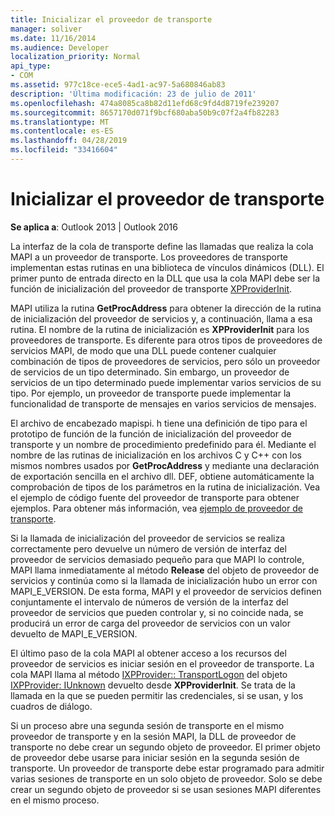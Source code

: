 ```yaml
---
title: Inicializar el proveedor de transporte
manager: soliver
ms.date: 11/16/2014
ms.audience: Developer
localization_priority: Normal
api_type:
- COM
ms.assetid: 977c18ce-ece5-4ad1-ac97-5a680846ab83
description: 'Última modificación: 23 de julio de 2011'
ms.openlocfilehash: 474a8085ca8b82d11efd68c9fd4d8719fe239207
ms.sourcegitcommit: 8657170d071f9bcf680aba50b9c07f2a4fb82283
ms.translationtype: MT
ms.contentlocale: es-ES
ms.lasthandoff: 04/28/2019
ms.locfileid: "33416604"
---
```

# <a name="initializing-the-transport-provider"></a>Inicializar el proveedor de transporte

  
  
**Se aplica a**: Outlook 2013 | Outlook 2016 
  
La interfaz de la cola de transporte define las llamadas que realiza la cola MAPI a un proveedor de transporte. Los proveedores de transporte implementan estas rutinas en una biblioteca de vínculos dinámicos (DLL). El primer punto de entrada directo en la DLL que usa la cola MAPI debe ser la función de inicialización del proveedor de transporte [XPProviderInit](xpproviderinit.md).
  
MAPI utiliza la rutina **GetProcAddress** para obtener la dirección de la rutina de inicialización del proveedor de servicios y, a continuación, llama a esa rutina. El nombre de la rutina de inicialización es **XPProviderInit** para los proveedores de transporte. Es diferente para otros tipos de proveedores de servicios MAPI, de modo que una DLL puede contener cualquier combinación de tipos de proveedores de servicios, pero sólo un proveedor de servicios de un tipo determinado. Sin embargo, un proveedor de servicios de un tipo determinado puede implementar varios servicios de su tipo. Por ejemplo, un proveedor de transporte puede implementar la funcionalidad de transporte de mensajes en varios servicios de mensajes. 
  
El archivo de encabezado mapispi. h tiene una definición de tipo para el prototipo de función de la función de inicialización del proveedor de transporte y un nombre de procedimiento predefinido para él. Mediante el nombre de las rutinas de inicialización en los archivos C y C++ con los mismos nombres usados por **GetProcAddress** y mediante una declaración de exportación sencilla en el archivo dll. DEF, obtiene automáticamente la comprobación de tipos de los parámetros en la rutina de inicialización. Vea el ejemplo de código fuente del proveedor de transporte para obtener ejemplos. Para obtener más información, vea [ejemplo de proveedor de transporte](transport-provider-sample.md).
  
Si la llamada de inicialización del proveedor de servicios se realiza correctamente pero devuelve un número de versión de interfaz del proveedor de servicios demasiado pequeño para que MAPI lo controle, MAPI llama inmediatamente al método **Release** del objeto de proveedor de servicios y continúa como si la llamada de inicialización hubo un error con MAPI_E_VERSION. De esta forma, MAPI y el proveedor de servicios definen conjuntamente el intervalo de números de versión de la interfaz del proveedor de servicios que pueden controlar y, si no coincide nada, se producirá un error de carga del proveedor de servicios con un valor devuelto de MAPI_E_VERSION. 
  
El último paso de la cola MAPI al obtener acceso a los recursos del proveedor de servicios es iniciar sesión en el proveedor de transporte. La cola MAPI llama al método [IXPProvider:: TransportLogon](ixpprovider-transportlogon.md) del objeto [IXPProvider: IUnknown](ixpprovideriunknown.md) devuelto desde **XPProviderInit**. Se trata de la llamada en la que se pueden permitir las credenciales, si se usan, y los cuadros de diálogo.
  
Si un proceso abre una segunda sesión de transporte en el mismo proveedor de transporte y en la sesión MAPI, la DLL de proveedor de transporte no debe crear un segundo objeto de proveedor. El primer objeto de proveedor debe usarse para iniciar sesión en la segunda sesión de transporte. Un proveedor de transporte debe estar programado para admitir varias sesiones de transporte en un solo objeto de proveedor. Solo se debe crear un segundo objeto de proveedor si se usan sesiones MAPI diferentes en el mismo proceso.
  

